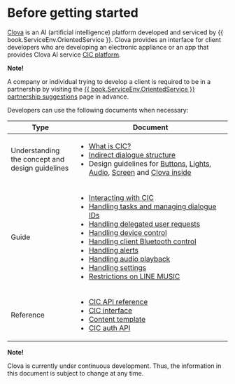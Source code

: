 # Before getting started

<a target="_blank" href="https://clova.ai">Clova</a> is an AI (artificial intelligence) platform developed and serviced by {{ book.ServiceEnv.OrientedService }}. Clova provides an interface for client developers who are developing an electronic appliance or an app that provides Clova AI service [CIC platform](/Develop/CIC_Overview.md#WhatisCIC).

<div class="note">
  <p><strong>Note!</strong></p>
  <p>A company or individual trying to develop a client is required to be in a partnership by visiting the <a target="_blank" href="{{ book.ServiceEnv.ProposalRegisterURI }}">{{ book.ServiceEnv.OrientedService }} partnership suggestions</a> page in advance.</p>
</div>

Developers can use the following documents when necessary:

<table>
  <thead>
    <tr>
      <th width="30%">Type</th>
      <th width="70%">Document</th>
    </tr>
  </thead>
  <tbody>
    <tr>
      <td>Understanding the concept and design guidelines</td>
      <td>
        <ul>
          <li><a href="/Develop/CIC_Overview.md#WhatisCIC">What is CIC?</a></li>
          <li><a href="/Develop/CIC_Overview.md#IndirectDialogue">Indirect dialogue structure</a></li>
          <li>Design guidelines for <a href="/Design/Button.md">Buttons</a>, <a href="/Design/Light.md">Lights</a>, <a href="/Design/Audio.md">Audio</a>, <a href="/Design/Screen.md">Screen</a> and <a href="/Design/Clova_Inside.md">Clova inside</a></li>
        </ul>
      </td>
    </tr>
    <tr>
      <td>Guide</td>
      <td>
        <ul>
          <li><a href="/Develop/Guides/Interact_with_CIC.md">Interacting with CIC</a></li>
          <li><a href="/Develop/Guides/Manage_Dialogue_ID_And_Handle_Tasks.md">Handling tasks and managing dialogue IDs</a></li>
          <li><a href="/Develop/Guides/Handle_Delegation.md">Handling delegated user requests</a></li>
          <li><a href="/Develop/Guides/Handle_Device_Control.md">Handling device control</a></li>
          <li><a href="/Develop/Guides/Handle_Bluetooth_Control.md">Handling client Bluetooth control</a></li>
          <li><a href="/Develop/Guides/Handle_Alerts.md">Handling alerts</a></li>
          <li><a href="/Develop/Guides/Handle_Audio_Playback.md">Handling audio playback</a></li>
          <li><a href="/Develop/Guides/Handle_Settings.md">Handling settings</a></li>
          <li><a href="/Develop/Guides/Restrictions_On_Line_Music.md">Restrictions on LINE MUSIC</a></li>
        </ul>
      </td>
    </tr>
    <tr>
      <td>Reference</td>
      <td>
        <ul>
          <li><a href="/Develop/References/CIC_API.md">CIC API reference</a></li>
          <li><a href="/Develop/References/CIC_API.md#CICInterface">CIC interface</a></li>
          <li><a href="/Develop/References/Content_Templates.md">Content template</a></li>
          <li><a href="/Develop/References/Clova_Auth_API.md">CIC auth API</a></li>
        </ul>
      </td>
    </tr>
  </tbody>
</table>


<div class="note">
  <p><strong>Note!</strong></p>
  <p>Clova is currently under continuous development. Thus, the information in this document is subject to change at any time.</p>
</div>
